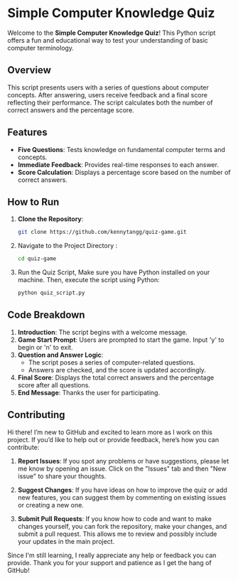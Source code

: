 # **Simple Computer Knowledge Quiz**

Welcome to the **Simple Computer Knowledge Quiz**! This Python script offers a fun and educational way to test your understanding of basic computer terminology.

## Overview

This script presents users with a series of questions about computer concepts. After answering, users receive feedback and a final score reflecting their performance. The script calculates both the number of correct answers and the percentage score.

## Features

- **Five Questions**: Tests knowledge on fundamental computer terms and concepts.
- **Immediate Feedback**: Provides real-time responses to each answer.
- **Score Calculation**: Displays a percentage score based on the number of correct answers.

## How to Run

1. **Clone the Repository**:
   ```bash
   git clone https://github.com/kennytangg/quiz-game.git

2. Navigate to the Project Directory :
    ```bash
   cd quiz-game
    
3. Run the Quiz Script,
Make sure you have Python installed on your machine. Then, execute the script using Python:
    ```bash
    python quiz_script.py

## Code Breakdown

1. **Introduction**: The script begins with a welcome message.
2. **Game Start Prompt**: Users are prompted to start the game. Input 'y' to begin or 'n' to exit.
3. **Question and Answer Logic**:
   - The script poses a series of computer-related questions.
   - Answers are checked, and the score is updated accordingly.
4. **Final Score**: Displays the total correct answers and the percentage score after all questions.
5. **End Message**: Thanks the user for participating.

## Contributing
Hi there! I’m new to GitHub and excited to learn more as I work on this project. If you’d like to help out or provide feedback, here’s how you can contribute:

1. **Report Issues**: If you spot any problems or have suggestions, please let me know by opening an issue. Click on the "Issues" tab and then "New issue" to share your thoughts.

2. **Suggest Changes**: If you have ideas on how to improve the quiz or add new features, you can suggest them by commenting on existing issues or creating a new one.

3. **Submit Pull Requests**: If you know how to code and want to make changes yourself, you can fork the repository, make your changes, and submit a pull request. This allows me to review and possibly include your updates in the main project.

Since I'm still learning, I really appreciate any help or feedback you can provide. Thank you for your support and patience as I get the hang of GitHub!